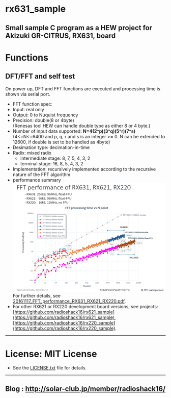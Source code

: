 # rx631_sample
Small sample C program as a HEW project for Akizuki GR-CITRUS, RX631, board
------
# Functions
## DFT/FFT and self test
On power up, DFT and FFT functions are executed and processing time is shown via serial port.  
 - FFT function spec:  
  - Input:          real only  
  - Output:         0 to Nuquist frequency  
  - Precision:      double(8 or 4byte)  
    (Renesas tool HEW can handle double type as either 8 or 4 byte.)  
  - Number of input data supported: **N=4(2^p)(3^q)(5^r)(7^s)**  
    (4<=N<=6400 and p, q, r and s is an integer >= 0. N can be extended to 12600, if double is set to be handled as 4byte)
  - Desimation type: decimation-in-time  
  - Radix:          mixed radix  
      - intermediate stage: 8, 7, 5, 4, 3, 2  
      - terminal stage:     16, 8, 5, 4, 3, 2  
  - Implementation: recursively implemented according to the recursive nature of the FFT algorithm
  - performance summary
    ![FFT(real) performance summary](./FFT_real_performance_RX631_RX621_RX220.png)
    For further details, see [20161117_FFT_performance_RX631_RX621_RX220.pdf](20161117_FFT_performance_RX631_RX621_RX220.pdf).
 - For other RX621 or RX220 development board versions, see projects: [https://github.com/radioshack16/rx621_sample](https://github.com/radioshack16/rx621_sample), [https://github.com/radioshack16/rx220_sample](https://github.com/radioshack16/rx220_sample).
------
# License: MIT License  
- See the [LICENSE.txt](LICENSE.txt) file for details.

-----
Blog : <http://solar-club.jp/member/radioshack16/>
-----
